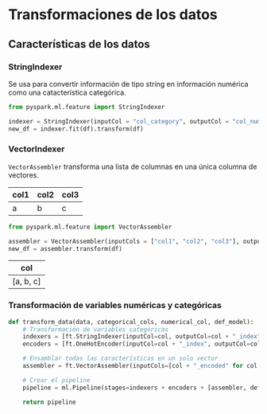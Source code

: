# Transformaciones de los datos

## Características de los datos

### StringIndexer

Se usa para convertir información de tipo string en información numérica como una catacterística categórica.

```py
from pyspark.ml.feature import StringIndexer

indexer = StringIndexer(inputCol = "col_category", outputCol = "col_num")
new_df = indexer.fit(df).transform(df)
```

### VectorIndexer

`VectorAssembler` transforma una lista de columnas en una única columna de vectores.

| col1 | col2 | col3 |
|---|---|---|
| a | b | c |


```py
from pyspark.ml.feature import VectorAssembler

assembler = VectorAssembler(inputCols = ["col1", "col2", "col3"], outputCol = "col")
new_df = assembler.transform(df)
```

| col |
|---|
| [a, b, c]|

### Transformación de variables numéricas y categóricas

```py
def transform_data(data, categorical_cols, numerical_col, def_model):
    # Transformación de variables categóricas
    indexers = [ft.StringIndexer(inputCol=col, outputCol=col + "_index", handleInvalid="keep") for col in categorical_col]
    encoders = [ft.OneHotEncoder(inputCol=col + "_index", outputCol=col + "_encoded") for col in categorical_col]

    # Ensamblar todas las características en un solo vector
    assembler = ft.VectorAssembler(inputCols=[col + "_encoded" for col in categorical_col] + numerical_col, outputCol="features")

    # Crear el pipeline
    pipeline = ml.Pipeline(stages=indexers + encoders + [assembler, def_model])

    return pipeline
```
